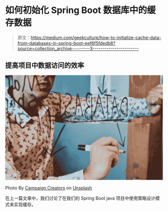 # 如何初始化 Spring Boot 数据库中的缓存数据

> 原文：<https://medium.com/geekculture/how-to-initialize-cache-data-from-databases-in-spring-boot-eef6f5fdedb8?source=collection_archive---------3----------------------->

## 提高项目中数据访问的效率

![](img/cfdadfd23353b42928823fc0db962ed3.png)

Photo By [Campaign Creators](https://unsplash.com/@campaign_creators) on [Unsplash](https://unsplash.com/search/photos/typing?utm_source=unsplash&utm_medium=referral&utm_content=creditCopyText)

在上一篇文章中，我们讨论了在我们的 Spring Boot java 项目中使用策略设计模式来实现缓存。